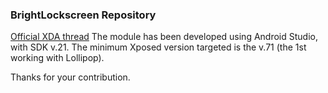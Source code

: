 <h3>BrightLockscreen Repository</h3>

<a href="http://forum.xda-developers.com/xposed/modules/xposed-bright-lockscreen-dark-overlay-t3198020">Official XDA thread</a>
The module has been developed using Android Studio, with SDK v.21.
The minimum Xposed version targeted is the v.71 (the 1st working with Lollipop).

Thanks for your contribution.